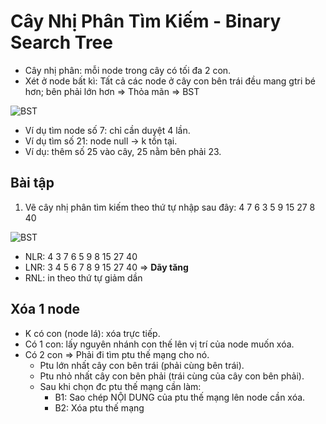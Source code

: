 # Cây Nhị Phân Tìm Kiếm - Binary Search Tree
- Cây nhị phân: mỗi node trong cây có tối đa 2 con.
- Xét ở node bất kì: Tất cả các node ở cây con bên trái đều mang gtri bé hơn; bên phải lớn hơn => Thỏa mãn => BST

![BST](/images/BST.PNG)

- Ví dụ tìm node số 7: chỉ cần duyệt 4 lần.
- Ví dụ tìm số 21: node null -> k tồn tại.
- Ví dụ: thêm số 25 vào cây, 25 nằm bên phải 23. 

## Bài tập
1. Vẽ cây nhị phân tìm kiếm theo thứ tự nhập sau đây: 4 7 6 3 5 9 15 27 8 40

![BST](/images/cayBST.PNG)

- NLR: 4 3 7 6 5 9 8 15 27 40
- LNR: 3 4 5 6 7 8 9 15 27 40 => **Dãy tăng**
- RNL: in theo thứ tự giảm dần

## Xóa 1 node
- K có con (node lá): xóa trực tiếp.
- Có 1 con: lấy nguyên nhánh con thế lên vị trí của node muốn xóa.
- Có 2 con => Phải đi tìm ptu thế mạng cho nó.
	+ Ptu lớn nhất cây con bên trái (phải cùng bên trái).
	+ Ptu nhỏ nhất cây con bên phải (trái cùng của cây con bên phải).
	+ Sau khi chọn đc ptu thế mạng cần làm:
		+ B1: Sao chép NỘI DUNG của ptu thế mạng lên node cần xóa.
		+ B2: Xóa ptu thế mạng
	